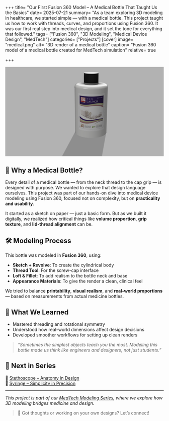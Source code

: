 +++
title= "Our First Fusion 360 Model – A Medical Bottle That Taught Us the Basics"
date= 2025-07-21
summary= "As a team exploring 3D modeling in healthcare, we started simple — with a medical bottle. This project taught us how to work with threads, curves, and proportions using Fusion 360. It was our first real step into medical design, and it set the tone for everything that followed."
tags= ["Fusion 360", "3D Modeling", "Medical Device Design", "MedTech"]
categories= ["Projects"]
[cover]
  image= "medical.png"
  alt= "3D render of a medical bottle"
  caption= "Fusion 360 model of a medical bottle created for MedTech simulation"
  relative= true

+++

![Medical Bottle Render](/static/images/Medical%20bottle%20v2.png)

## 💭 Why a Medical Bottle?

Every detail of a medical bottle — from the neck thread to the cap grip — is designed with purpose. We wanted to explore that design language ourselves. This project was part of our hands-on dive into medical device modeling using Fusion 360, focused not on complexity, but on **practicality and usability**.

It started as a sketch on paper — just a basic form. But as we built it digitally, we realized how critical things like **volume proportion**, **grip texture**, and **lid-thread alignment** can be.

## 🛠️ Modeling Process

This bottle was modeled in **Fusion 360**, using:

- **Sketch + Revolve**: To create the cylindrical body
- **Thread Tool**: For the screw-cap interface
- **Loft & Fillet**: To add realism to the bottle neck and base
- **Appearance Materials**: To give the render a clean, clinical feel


We tried to balance **printability**, **visual realism**, and **real-world proportions** — based on measurements from actual medicine bottles.

## 🌟 What We Learned

- Mastered threading and rotational symmetry
- Understood how real-world dimensions affect design decisions
- Developed smoother workflows for setting up clean renders

> _“Sometimes the simplest objects teach you the most. Modeling this bottle made us think like engineers and designers, not just students.”_

## 🔄 Next in Series

🔗 [Stethoscope – Anatomy in Design](../stethescope/)  
🔗 [Syringe – Simplicity in Precision](../syringe/)

---

_This project is part of our [MedTech Modeling Series](..), where we explore how 3D modeling bridges medicine and design._

> 💬 Got thoughts or working on your own designs? Let’s connect!
